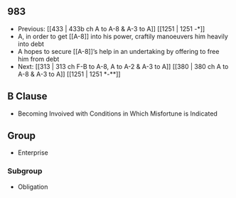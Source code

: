 ## 983
- Previous: [[433 | 433b ch A to A-8 &amp; A-3 to A]] [[1251 | 1251 -*]] 
- A, in order to get [[A-8]] into his power, craftily manoeuvers him heavily into debt
- A hopes to secure [[A-8]]’s help in an undertaking by offering to free him from debt
- Next: [[313 | 313 ch F-B to A-8, A to A-2 &amp; A-3 to A]] [[380 | 380 ch A to A-8 &amp; A-3 to A]] [[1251 | 1251 *-**]] 

## B Clause
- Becoming Invoived with Conditions in Which Misfortune is Indicated

## Group
- Enterprise

### Subgroup
- Obligation

